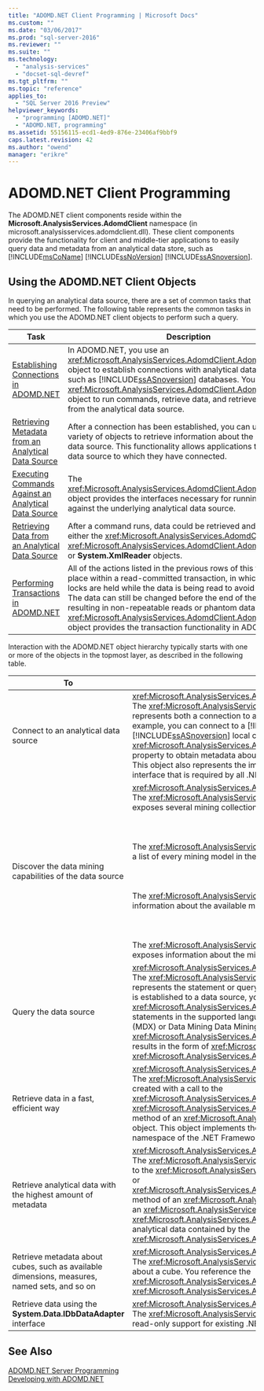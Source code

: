 ```yaml
---
title: "ADOMD.NET Client Programming | Microsoft Docs"
ms.custom: ""
ms.date: "03/06/2017"
ms.prod: "sql-server-2016"
ms.reviewer: ""
ms.suite: ""
ms.technology: 
  - "analysis-services"
  - "docset-sql-devref"
ms.tgt_pltfrm: ""
ms.topic: "reference"
applies_to: 
  - "SQL Server 2016 Preview"
helpviewer_keywords: 
  - "programming [ADOMD.NET]"
  - "ADOMD.NET, programming"
ms.assetid: 55156115-ecd1-4ed9-876e-23406af9bbf9
caps.latest.revision: 42
ms.author: "owend"
manager: "erikre"
---
```

# ADOMD.NET Client Programming
  The ADOMD.NET client components reside within the **Microsoft.AnalysisServices.AdomdClient** namespace (in microsoft.analysisservices.adomdclient.dll). These client components provide the functionality for client and middle-tier applications to easily query data and metadata from an analytical data store, such as [!INCLUDE[msCoName](../../advanced-analytics/r-services/tutorials/includes/msconame-md.md)] [!INCLUDE[ssNoVersion](../../advanced-analytics/r-services/includes/ssnoversion-md.md)] [!INCLUDE[ssASnoversion](../../analysis-services/includes/ssasnoversion-md.md)].  
  
## Using the ADOMD.NET Client Objects  
 In querying an analytical data source, there are a set of common tasks that need to be performed. The following table represents the common tasks in which you use the ADOMD.NET client objects to perform such a query.  
  
|Task|Description|  
|----------|-----------------|  
|[Establishing Connections in ADOMD.NET](../Topic/Establishing%20Connections%20in%20ADOMD.NET.md)|In ADOMD.NET, you use an <xref:Microsoft.AnalysisServices.AdomdClient.AdomdConnection> object to establish connections with analytical data sources, such as [!INCLUDE[ssASnoversion](../../analysis-services/includes/ssasnoversion-md.md)] databases. You can use the <xref:Microsoft.AnalysisServices.AdomdClient.AdomdConnection> object to run commands, retrieve data, and retrieve metadata from the analytical data source.|  
|[Retrieving Metadata from an Analytical Data Source](../../analysis-services/multidimensional-models-adomd-net-client/retrieving-metadata-from-an-analytical-data-source.md)|After a connection has been established, you can use a wide variety of objects to retrieve information about the underlying data source. This functionality allows applications to adapt to the data source to which they have connected.|  
|[Executing Commands Against an Analytical Data Source](../../analysis-services/multidimensional-models-adomd-net-client/executing-commands-against-an-analytical-data-source.md)|The <xref:Microsoft.AnalysisServices.AdomdClient.AdomdCommand> object provides the interfaces necessary for running commands against the underlying analytical data source.|  
|[Retrieving Data from an Analytical Data Source](../../analysis-services/multidimensional-models-adomd-net-client/retrieving-data-from-an-analytical-data-source.md)|After a command runs, data could be retrieved and parsed using either the <xref:Microsoft.AnalysisServices.AdomdClient.CellSet>, <xref:Microsoft.AnalysisServices.AdomdClient.AdomdDataReader>, or **System.XmlReader** objects.|  
|[Performing Transactions in ADOMD.NET](../Topic/Performing%20Transactions%20in%20ADOMD.NET.md)|All of the actions listed in the previous rows of this table can take place within a read-committed transaction, in which shared locks are held while the data is being read to avoid dirty reads. The data can still be changed before the end of the transaction, resulting in non-repeatable reads or phantom data. The <xref:Microsoft.AnalysisServices.AdomdClient.AdomdTransaction> object provides the transaction functionality in ADOMD.NET.|  
  
 Interaction with the ADOMD.NET object hierarchy typically starts with one or more of the objects in the topmost layer, as described in the following table.  
  
|To|Use this object|  
|--------|---------------------|  
|Connect to an analytical data source|<xref:Microsoft.AnalysisServices.AdomdClient.AdomdConnection><br /> The <xref:Microsoft.AnalysisServices.AdomdClient.AdomdConnection> object represents both a connection to a data source and the data source metadata. For example, you can connect to a [!INCLUDE[msCoName](../../advanced-analytics/r-services/tutorials/includes/msconame-md.md)] [!INCLUDE[ssNoVersion](../../advanced-analytics/r-services/includes/ssnoversion-md.md)] [!INCLUDE[ssASnoversion](../../analysis-services/includes/ssasnoversion-md.md)] local cube (.cub) file, and then examine the <xref:Microsoft.AnalysisServices.AdomdClient.AdomdConnection.Cubes%2A> property to obtain metadata about the cubes present on the analytical data source. This object also represents the implementation of the **IDbConnection** interface, an interface that is required by all .NET Framework data providers.|  
|Discover the data mining capabilities of the data source|<xref:Microsoft.AnalysisServices.AdomdClient.AdomdConnection><br /> The <xref:Microsoft.AnalysisServices.AdomdClient.AdomdConnection> object exposes several mining collections:<br /><br /><br /><br /> The <xref:Microsoft.AnalysisServices.AdomdClient.MiningModelCollection> contains a list of every mining model in the data source.<br /><br /><br /><br /> The <xref:Microsoft.AnalysisServices.AdomdClient.MiningServiceCollection> provides information about the available mining algorithms.<br /><br /><br /><br /> The <xref:Microsoft.AnalysisServices.AdomdClient.MiningStructureCollection> exposes information about the mining structures on the server.|  
|Query the data source|<xref:Microsoft.AnalysisServices.AdomdClient.AdomdCommand><br /> The <xref:Microsoft.AnalysisServices.AdomdClient.AdomdCommand> object represents the statement or query that will be sent to the server. Once a connection is established to a data source, you use a <xref:Microsoft.AnalysisServices.AdomdClient.AdomdCommand> object to run statements in the supported language, such as Multidimensional Expressions (MDX) or Data Mining Data Mining Extensions (DMX). You can also use a <xref:Microsoft.AnalysisServices.AdomdClient.AdomdCommand> object to return results in the form of <xref:Microsoft.AnalysisServices.AdomdClient.CellSet> or <xref:Microsoft.AnalysisServices.AdomdClient.AdomdDataReader> objects.|  
|Retrieve data in a fast, efficient way|<xref:Microsoft.AnalysisServices.AdomdClient.AdomdDataReader><br /> The <xref:Microsoft.AnalysisServices.AdomdClient.AdomdDataReader> can be created with a call to the <xref:Microsoft.AnalysisServices.AdomdClient.AdomdCommand.Execute%2A> or <xref:Microsoft.AnalysisServices.AdomdClient.AdomdCommand.ExecuteReader%2A> method of an <xref:Microsoft.AnalysisServices.AdomdClient.AdomdCommand> object. This object implements the **IDbDataReader** interface from the **System.Data** namespace of the .NET Framework class library.|  
|Retrieve analytical data with the highest amount of metadata|<xref:Microsoft.AnalysisServices.AdomdClient.CellSet><br /> The <xref:Microsoft.AnalysisServices.AdomdClient.CellSet> can be created with a call to the <xref:Microsoft.AnalysisServices.AdomdClient.AdomdCommand.Execute%2A> or <xref:Microsoft.AnalysisServices.AdomdClient.AdomdCommand.ExecuteCellSet%2A> method of an <xref:Microsoft.AnalysisServices.AdomdClient.AdomdCommand>. Once an <xref:Microsoft.AnalysisServices.AdomdClient.AdomdCommand> has returned a <xref:Microsoft.AnalysisServices.AdomdClient.CellSet>, you can then examine the analytical data contained by the <xref:Microsoft.AnalysisServices.AdomdClient.CellSet>.|  
|Retrieve metadata about cubes, such as available dimensions, measures, named sets, and so on|<xref:Microsoft.AnalysisServices.AdomdClient.CubeDef><br /> The <xref:Microsoft.AnalysisServices.AdomdClient.CubeDef> represents metadata about a cube. You reference the <xref:Microsoft.AnalysisServices.AdomdClient.CubeDef> from the <xref:Microsoft.AnalysisServices.AdomdClient.AdomdConnection>.|  
|Retrieve data using the **System.Data.IDbDataAdapter** interface|<xref:Microsoft.AnalysisServices.AdomdClient.AdomdDataAdapter><br /> The <xref:Microsoft.AnalysisServices.AdomdClient.AdomdDataAdapter> provides read-only support for existing .NET Framework client applications.|  
  
## See Also  
 [ADOMD.NET Server Programming](../../analysis-services/multidimensional-models-adomd-net-server/adomd.net-server-programming.md)   
 [Developing with ADOMD.NET](../../analysis-services/multidimensional-models/adomd-net/developing-with-adomd.net.md)  
  
  